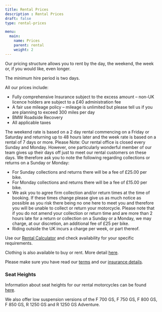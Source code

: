 ```yaml
---
title: Rental Prices
description : Rental Prices
draft: false
type: rental-prices

menu:
  main:
    name: Prices
    parent: rental
    weight: 2
---
```

Our pricing structure allows you to rent by the day, the weekend, the week or, if you would like, even longer. 

The minimum hire period is two days. 

All our prices include:

- Fully comprehensive Insurance subject to the excess amount – non-UK licence holders are subject to a £40 administration fee
- A fair use mileage policy – mileage is unlimited but please tell us if you are planning to exceed 300 miles per day
- BMW Roadside Recovery
- All applicable taxes

The weekend rate is based on a 2 day rental commencing on a Friday or Saturday and returning up to 48 hours later and the week rate is based on a rental of 7 days or more. Please Note: Our rental office is closed every Sunday and Monday.
However, one particularly wonderful member of our team gives up their days off just to meet our rental customers on these days. We therefore ask you to note the following regarding collections or returns on a Sunday or Monday:

- For Sunday collections and returns there will be a fee of £25.00 per bike.
- For Monday collections and returns there will be a fee of £15.00 per bike.
- We ask you to agree firm collection and/or return times at the time of booking. If these times change please give us as much notice as possible as you risk there being no one here to meet you and therefore you will be unable to collect or return your motorcycle. Please note that if you do not amend your collection or return time and are more than 2 hours late for a return or collection on a Sunday or a Monday, we may charge, at our discretion, an additional fee of £25 per bike.
- Riding outside the UK incurs a charge per week, or part thereof.

Use our [Rental Calculator](/rental/rental-calculator) and check availability for your specific requirements.

Clothing is also available to buy or rent. More detail [here](/rental/rental-clothing).

Please make sure you have read our [terms](/terms/rental-terms) and our [insurance details](/terms/insurance-details).

### Seat Heights
Information about seat heights for our rental motorcycles can be found [here](https://www.bmw-motorrad.co.uk/en/models/seat-height-overview.html).

We also offer low suspension versions of the F 700 GS, F 750 GS, F 800 GS, F 850 GS, R 1250 GS and R 1250 GS Adventure.